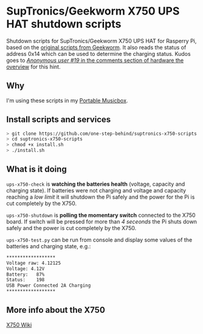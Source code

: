 # SupTronics/Geekworm X750 UPS HAT shutdown scripts

Shutdown scripts for SupTronics/Geekworm X750 UPS HAT for Rasperry Pi, based on the [original scripts from Geekworm](https://github.com/geekworm-com/x750). It also reads the status of address 0x14 which can be used to determine the charging status. Kudos goes to [_Anonymous user #19_ in the comments section of hardware the overview](https://wiki.geekworm.com/X750#end) for this hint.

## Why
I'm using these scripts in my [Portable Musicbox](http://showcase.visualgaze.de/portable-musicbox).

## Install scripts and services

```bash
> git clone https://github.com/one-step-behind/suptronics-x750-scripts.git
> cd suptronics-x750-scripts
> chmod +x install.sh
> ./install.sh
```

## What is it doing

`ups-x750-check` is **watching the batteries health** (voltage, capacity and charging state). If batteries were not charging and voltage and capacity reaching a _low limit_ it will shutdown the Pi safely and the power for the Pi is cut completely by the X750.

`ups-x750-shutdown` is **polling the momentary switch** connected to the X750 board. If switch will be pressed for more than _4 seceonds_ the Pi shuts down safely and the power is cut completely by the X750.

`ups-x750-test.py` can be run from console and display some values of the batteries and charging state, e.g.:

```bash
******************
Voltage raw: 4.12125
Voltage: 4.12V
Battery:   87%
Status:    198
USB Power Connected 2A Charging
******************
```

## More info about the X750

[X750 Wiki](https://wiki.geekworm.com/X750)